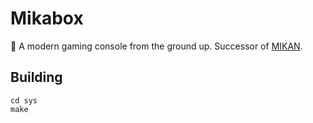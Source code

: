 # Mikabox

:construction: A modern gaming console from the ground up. Successor of [MIKAN][].

[MIKAN]: https://github.com/kawa-yoiko/MIKAN/

## Building

```
cd sys
make
```
